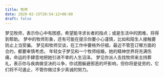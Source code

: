 ```yaml
---
title: 牧师
date: 2020-02-15T20:54:12+08:00
draft: false
---
```


梦见牧师，表示你心中有困惑，希望能寻求长者的指点；或是生活中的困难，将得到帮助。
梦中的牧师形象，还有可能在提示你要小心谨慎，比如和陌生人接触要防止上当受骗。
梦见和牧师交谈，在工作中要格外仔细，最近不管签订哪方面的合约，都要审慎考虑。
年轻女子梦见和一个牧师结婚，她的精神世界将充满伤痛，命运的手肆意地把她引进不幸的人生沼泽。
梦见你派人去找牧师来主持葬礼，表示你与疾病做坚决的斗争，你试图躲避邪恶的坏影响，但你将是徒劳的，它们将不可遏止，不管你做过多少真诚的努力。
